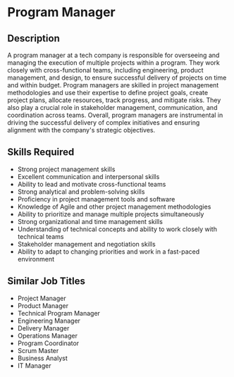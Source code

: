 # Program Manager

## Description
A program manager at a tech company is responsible for overseeing and managing the execution of multiple projects within a program. They work closely with cross-functional teams, including engineering, product management, and design, to ensure successful delivery of projects on time and within budget. Program managers are skilled in project management methodologies and use their expertise to define project goals, create project plans, allocate resources, track progress, and mitigate risks. They also play a crucial role in stakeholder management, communication, and coordination across teams. Overall, program managers are instrumental in driving the successful delivery of complex initiatives and ensuring alignment with the company's strategic objectives.

## Skills Required
- Strong project management skills
- Excellent communication and interpersonal skills
- Ability to lead and motivate cross-functional teams
- Strong analytical and problem-solving skills
- Proficiency in project management tools and software
- Knowledge of Agile and other project management methodologies
- Ability to prioritize and manage multiple projects simultaneously
- Strong organizational and time management skills
- Understanding of technical concepts and ability to work closely with technical teams
- Stakeholder management and negotiation skills
- Ability to adapt to changing priorities and work in a fast-paced environment

## Similar Job Titles
- Project Manager
- Product Manager
- Technical Program Manager
- Engineering Manager
- Delivery Manager
- Operations Manager
- Program Coordinator
- Scrum Master
- Business Analyst
- IT Manager

